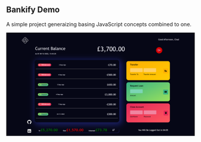 ## Bankify Demo

A simple project generaizing basing JavaScript concepts combined to one.

![Sample Bankifier Screenshot](assets/images/screenshot.png)
